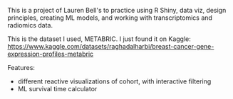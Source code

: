This is a project of Lauren Bell's to practice using R Shiny, 
data viz, design principles, creating ML models, and working with 
transcriptomics and radiomics data. 

This is the dataset I used, METABRIC. I just found it on Kaggle: 
https://www.kaggle.com/datasets/raghadalharbi/breast-cancer-gene-expression-profiles-metabric

Features:
- different reactive visualizations of cohort, with interactive filtering
- ML survival time calculator
